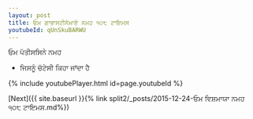 ```yaml
---
layout: post
title: ਓਮ ਗਾਭਾਸਟੀਨੇਮਾਏ ਨਮਹ ੧੦੮ ਟਾਇਮਸ
youtubeId: qUnSkuBARWU
---
```

 
 
 ਓਮ ਪੱਤੀਸਸਿਨੇ ਨਮਹ  
 
 -  ਜਿਸਨੂੰ ਚੱਟੇਸੀ ਕਿਹਾ ਜਾਂਦਾ ਹੈ 
 
  
 
  
 
 
 
 
 
 


{% include youtubePlayer.html id=page.youtubeId %}
 
[Next]({{ site.baseurl }}{% link  split2/_posts/2015-12-24-ਓਮ ਵਿਸ਼ਮਾਯਾ ਨਮਹ ੧੦੮ ਟਾਇਮਸ.md%})
 
